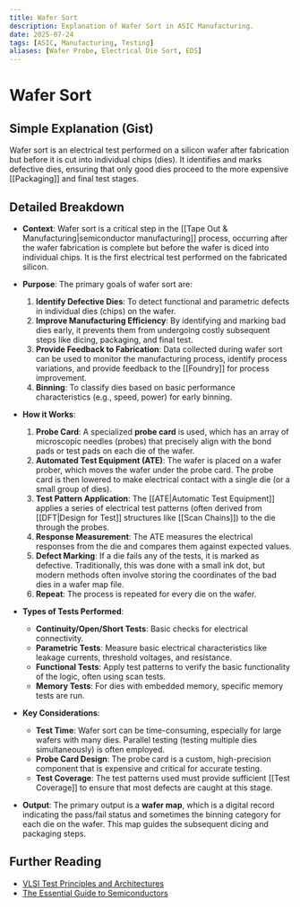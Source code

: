 ```yaml
---
title: Wafer Sort
description: Explanation of Wafer Sort in ASIC Manufacturing.
date: 2025-07-24
tags: [ASIC, Manufacturing, Testing]
aliases: [Wafer Probe, Electrical Die Sort, EDS]
---
```


# Wafer Sort

## Simple Explanation (Gist)
Wafer sort is an electrical test performed on a silicon wafer after fabrication but before it is cut into individual chips (dies). It identifies and marks defective dies, ensuring that only good dies proceed to the more expensive [[Packaging]] and final test stages.

## Detailed Breakdown

*   **Context**: Wafer sort is a critical step in the [[Tape Out & Manufacturing|semiconductor manufacturing]] process, occurring after the wafer fabrication is complete but before the wafer is diced into individual chips. It is the first electrical test performed on the fabricated silicon.

*   **Purpose**: The primary goals of wafer sort are:
    1.  **Identify Defective Dies**: To detect functional and parametric defects in individual dies (chips) on the wafer.
    2.  **Improve Manufacturing Efficiency**: By identifying and marking bad dies early, it prevents them from undergoing costly subsequent steps like dicing, packaging, and final test.
    3.  **Provide Feedback to Fabrication**: Data collected during wafer sort can be used to monitor the manufacturing process, identify process variations, and provide feedback to the [[Foundry]] for process improvement.
    4.  **Binning**: To classify dies based on basic performance characteristics (e.g., speed, power) for early binning.

*   **How it Works**:
    1.  **Probe Card**: A specialized **probe card** is used, which has an array of microscopic needles (probes) that precisely align with the bond pads or test pads on each die of the wafer.
    2.  **Automated Test Equipment (ATE)**: The wafer is placed on a wafer prober, which moves the wafer under the probe card. The probe card is then lowered to make electrical contact with a single die (or a small group of dies).
    3.  **Test Pattern Application**: The [[ATE|Automatic Test Equipment]] applies a series of electrical test patterns (often derived from [[DFT|Design for Test]] structures like [[Scan Chains]]) to the die through the probes.
    4.  **Response Measurement**: The ATE measures the electrical responses from the die and compares them against expected values.
    5.  **Defect Marking**: If a die fails any of the tests, it is marked as defective. Traditionally, this was done with a small ink dot, but modern methods often involve storing the coordinates of the bad dies in a wafer map file.
    6.  **Repeat**: The process is repeated for every die on the wafer.

*   **Types of Tests Performed**:
    *   **Continuity/Open/Short Tests**: Basic checks for electrical connectivity.
    *   **Parametric Tests**: Measure basic electrical characteristics like leakage currents, threshold voltages, and resistance.
    *   **Functional Tests**: Apply test patterns to verify the basic functionality of the logic, often using scan tests.
    *   **Memory Tests**: For dies with embedded memory, specific memory tests are run.

*   **Key Considerations**:
    *   **Test Time**: Wafer sort can be time-consuming, especially for large wafers with many dies. Parallel testing (testing multiple dies simultaneously) is often employed.
    *   **Probe Card Design**: The probe card is a custom, high-precision component that is expensive and critical for accurate testing.
    *   **Test Coverage**: The test patterns used must provide sufficient [[Test Coverage]] to ensure that most defects are caught at this stage.

*   **Output**: The primary output is a **wafer map**, which is a digital record indicating the pass/fail status and sometimes the binning category for each die on the wafer. This map guides the subsequent dicing and packaging steps.

## Further Reading

*   [VLSI Test Principles and Architectures](https://www.amazon.com/VLSI-Test-Principles-Architectures-Wang/dp/0123706015)
*   [The Essential Guide to Semiconductors](https://www.amazon.com/Essential-Guide-Semiconductors-Jim-Turley/dp/013046404X)